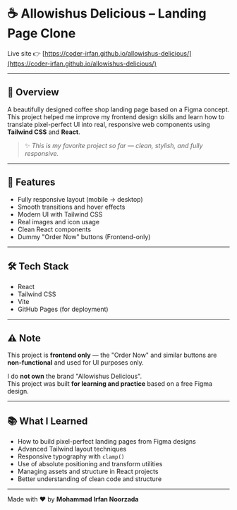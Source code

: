 # ☕️ Allowishus Delicious – Landing Page Clone

Live site 👉 [https://coder-irfan.github.io/allowishus-delicious/](https://coder-irfan.github.io/allowishus-delicious/)

---

## 📸 Overview

A beautifully designed coffee shop landing page based on a Figma concept.  
This project helped me improve my frontend design skills and learn how to translate pixel-perfect UI into real, responsive web components using **Tailwind CSS** and **React**.

> ✨ *This is my favorite project so far — clean, stylish, and fully responsive.*

---

## 🚀 Features

- Fully responsive layout (mobile → desktop)
- Smooth transitions and hover effects
- Modern UI with Tailwind CSS
- Real images and icon usage
- Clean React components
- Dummy "Order Now" buttons (Frontend-only)

---

## 🛠️ Tech Stack

- React
- Tailwind CSS
- Vite
- GitHub Pages (for deployment)

---

## ⚠️ Note

This project is **frontend only** — the "Order Now" and similar buttons are **non-functional** and used for UI purposes only.

I do **not own** the brand "Allowishus Delicious".  
This project was built **for learning and practice** based on a free Figma design.

---

## 📚 What I Learned

- How to build pixel-perfect landing pages from Figma designs
- Advanced Tailwind layout techniques
- Responsive typography with `clamp()`
- Use of absolute positioning and transform utilities
- Managing assets and structure in React projects
- Better understanding of clean code and structure

---

Made with ❤️ by **Mohammad Irfan Noorzada**  

